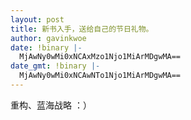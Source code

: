 ```yaml
---
layout: post
title: 新书入手，送给自己的节日礼物。
author: gavinkwoe
date: !binary |-
  MjAwNy0wMi0xNCAxMzo1Njo1MiArMDgwMA==
date_gmt: !binary |-
  MjAwNy0wMi0xNCAwNTo1Njo1MiArMDgwMA==
---
```

重构、蓝海战略
：）
